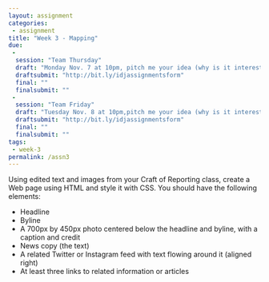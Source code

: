 ```yaml
---
layout: assignment
categories:
 - assignment
title: "Week 3 - Mapping"
due:
 -
  session: "Team Thursday"
  draft: "Monday Nov. 7 at 10pm, pitch me your idea (why is it interesting, timely and insightful)"
  draftsubmit: "http://bit.ly/idjassignmentsform"
  final: ""
  finalsubmit: ""
 -
  session: "Team Friday"
  draft: "Tuesday Nov. 8 at 10pm,pitch me your idea (why is it interesting, timely and insightful)."
  draftsubmit: "http://bit.ly/idjassignmentsform"
  final: ""
  finalsubmit: ""
tags:
 - week-3
permalink: /assn3
---
```

Using edited text and images from your Craft of Reporting class, create a Web page using HTML and style it with CSS. You should have the following elements:
- Headline
- Byline
- A 700px by 450px photo centered below the headline and byline, with a caption and credit
- News copy (the text)
- A related Twitter or Instagram feed with text flowing around it (aligned right)
- At least three links to related information or articles